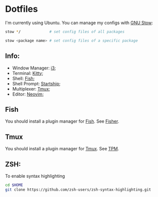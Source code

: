 # Dotfiles
I'm currently using Ubuntu. You can manage my configs with [GNU Stow](https://www.gnu.org/software/stow/):

```sh
stow */             # set config files of all packages

stow <package name> # set config files of a specific package
```

## Info:
- Window Manager: [i3](https://i3wm.org/);
- Terminal: [Kitty](https://sw.kovidgoyal.net/kitty/);
- Shell: [Fish](https://fishshell.com/);
- Shell Prompt: [Startship](https://starship.rs);
- Multiplexer: [Tmux](https://github.com/tmux/tmux);
- Editor: [Neovim](https://neovim.io/);

## Fish
You should install a plugin manager for [Fish](https://fishshell.com/).
See [Fisher](https://github.com/jorgebucaran/fisher).

## Tmux
You should install a plugin manager for [Tmux](https://github.com/tmux/tmux).
See [TPM](https://github.com/tmux-plugins/tpm).

## ZSH:
To enable syntax highlighting
```sh
cd $HOME
git clone https://github.com/zsh-users/zsh-syntax-highlighting.git
```
